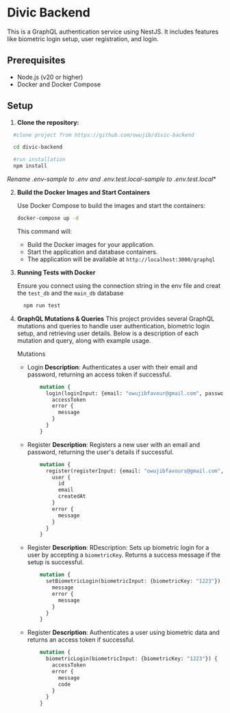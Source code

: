 # Divic Backend
This is a GraphQL authentication service using NestJS. It includes features like biometric login setup, user registration, and login.
 
## Prerequisites

- Node.js (v20 or higher)
- Docker and Docker Compose

## Setup

1. **Clone the repository:**  

```bash
  #clone project from https://github.com/owujib/divic-backend 

  cd divic-backend

  #run installation 
  npm install

```
**Rename .env-sample to .env* and .env.test.local-sample to .env.test.local**

2. **Build the Docker Images and Start Containers**

    Use Docker Compose to build the images and start the containers:

    ```bash
    docker-compose up -d
    ```

    This command will:
    - Build the Docker images for your application.
    - Start the application and database containers.
    - The application will be available at `http://localhost:3000/graphql`
      

3. **Running Tests with Docker**

    Ensure you connect using the connection string in the env file and creat the `test_db` and the `main_db` database

    ```bash
      npm run test
    ```

4. **GraphQL Mutations & Queries**
    This project provides several GraphQL mutations and queries to handle user authentication, biometric login setup, and retrieving user details. Below is a description of each mutation and query, along with example usage.

    Mutations
      - Login 
          **Description**: Authenticates a user with their email and password, returning an access token if successful.
          ```graphql
              mutation {
                login(loginInput: {email: "owujibfavour@gmail.com", password: "password123"}) {
                  accessToken
                  error {
                    message
                  }
                }
              }
          ```
      - Register
        **Description**: Registers a new user with an email and password, returning the user's details if successful.
        ```graphql
            mutation {
              register(registerInput: {email: "owujibfavours@gmail.com", password: "password123"}) {
                user {
                  id
                  email
                  createdAt
                }
                error {
                  message
                }
              }
            }
        ```
      - Register
        **Description**: RDescription: Sets up biometric login for a user by accepting a `biometricKey`. Returns a success message if the setup is successful.
        ```graphql
            mutation {
              setBiometricLogin(biometricInput: {biometricKey: "1223"}) {
                message
                error {
                  message
                }
              }
            }
        ```
      - Register
        **Description**: Authenticates a user using biometric data and returns an access token if successful.
        ```graphql
            mutation {
              biometricLogin(biometricInput: {biometricKey: "1223"}) {
                accessToken
                error {
                  message
                  code
                }
              }
            }
        ```